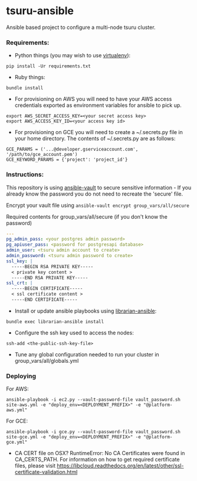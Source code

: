 # tsuru-ansible

Ansible based project to configure a multi-node tsuru cluster.

### Requirements:

* Python things (you may wish to use [virtualenv](https://virtualenv.pypa.io/en/latest/)):
```
pip install -Ur requirements.txt
```
* Ruby things:
```
bundle install
```

* For provisioning on AWS you will need to have your AWS access credentials exported as environment variables for ansible to pick up.
```
export AWS_SECRET_ACCESS_KEY=<your secret access key>
export AWS_ACCESS_KEY_ID=<your access key id>
```

* For provisioning on GCE you will need to create a ~/.secrets.py file in your home directory.
The contents of ~/.secrets.py are as follows:
```
GCE_PARAMS = ('...@developer.gserviceaccount.com', '/path/to/gce_account.pem')
GCE_KEYWORD_PARAMS = {'project': 'project_id'}
```

### Instructions:

This repository is using [ansible-vault](https://docs.ansible.com/playbooks_vault.html) to secure sensitive information - If you already know the password you do not need to recreate the 'secure' file.

Encrypt your vault file using `ansible-vault encrypt group_vars/all/secure`

Required contents for group_vars/all/secure (if you don't know the password)

```yaml
---
pg_admin_pass: <your postgres admin password>
pg_apiuser_pass: <password for postgresapi database>
admin_user: <tsuru admin account to create>
admin_password: <tsuru admin password to create>
ssl_key: |
  -----BEGIN RSA PRIVATE KEY-----
  < private key content >
  -----END RSA PRIVATE KEY-----
ssl_crt: |
  -----BEGIN CERTIFICATE-----
  < ssl certificate content >
  -----END CERTIFICATE-----
```

* Install or update ansible playbooks using [librarian-ansible](https://github.com/bcoe/librarian-ansible):
```
bundle exec librarian-ansible install
```

* Configure the ssh key used to access the nodes:
```{r, engine='bash'}
ssh-add <the-public-ssh-key-file>
```
* Tune any global configuration needed to run your cluster in group_vars/all/globals.yml

### Deploying

For AWS:
```
ansible-playbook -i ec2.py --vault-password-file vault_password.sh site-aws.yml -e "deploy_env=<DEPLOYMENT_PREFIX>" -e "@platform-aws.yml"
```
For GCE:
```
ansible-playbook -i gce.py --vault-password-file vault_password.sh site-gce.yml -e "deploy_env=<DEPLOYMENT_PREFIX>" -e "@platform-gce.yml"
```


- CA CERT file on OSX?
    RuntimeError: No CA Certificates were found in CA_CERTS_PATH. For information on how to get required certificate files, please visit https://libcloud.readthedocs.org/en/latest/other/ssl-certificate-validation.html


